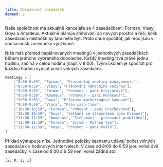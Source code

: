 ```yaml
---
title: Obsazenost zasedaček
demand: 2
---
```


Naše společnost má aktuálně kanceláře se 4 zasedačkami: Forman, Vlasy, Goya a Amadeus. Aktuálně plánuje stěhování do nových prostor a řeší, kolik zasedacích místností by tam mělo být. Proto chce spočítat, jak moc jsou v současnosti zasedačky využívané.

Níže máš přehled naplánovaných meetingů v jednotlivých zasedačkách během jednoho vybraného dopoledne. Každý meeting trvá právě jednu hodinu, začíná v celou hodinu (např. v 8:00). Tvým úkolem je spočítat pro každou hodinu vypsat počet volných zasedaček.

```py
meetingy = [
    ["8:00-8:59", "Forman", "Pravidelný meeting managementu"],
    ["8:00-8:59", "Vlasy", "Plánování vánočního večírku"],
    ["9:00-9:59", "Forman", "Pohovor - paní Krejcarová"],
    ["9:00-9:59", "Amadeus", "Pohovor - paní Řeháková"],
    ["9:00-9:59", "Goya", "Příprava marketingové kampaně"],
    ["9:00-9:59", "Vlasy", "Plán cash-flow"],
    ["10:00-10:59", "Forman", "Pohovor - paní Hrachovcová"],
    ["10:00-10:59", "Goya", "Setkání se zákazníkem (pan Klimeš)"],
    ["11:00-11:59", "Amadeus", "Stěhování - plánování prohlídek"],
    ["11:00-11:59", "Forman", "Scrum - Python tým"],
    ["11:00-11:59", "Goya", "Pohovor - paní Vašků"],
]
```

Příklad výstupu je níže. Jednotlivé položky seznamu udávají počet volných zasedaček v hodinových intervalech. V čase od 8:00 do 8:59 jsou volné dvě zasedačky, v čase od 9:00 a 9:59 není volná žádná atd.

```
[2, 0, 2, 1]
```
